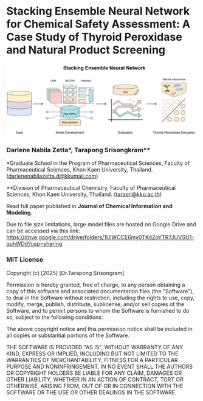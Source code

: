 # **Stacking Ensemble Neural Network for Chemical Safety Assessment: A Case Study of Thyroid Peroxidase and Natural Product Screening**

![Sample Figure](meta_neuralnet_graphic.png)

### Darlene Nabila Zetta*, Tarapong Srisongkram**
*Graduate School in the Program of Pharmaceutical Sciences, Faculty of Pharmaceutical Sciences, Khon Kaen University, Thailand. (darlenenabilazetta.d@kkumail.com)

**Division of Pharmaceutical Chemistry, Faculty of Pharmaceutical Sciences, Khon Kaen University, Thailand. (tarasri@kku.ac.th)

Read full paper published in **Journal of Chemical Information and Modeling**.

Due to file size limitations, large model files are hosted on Google Drive and can be accessed via this link: https://drive.google.com/drive/folders/1UiWCCE6my0TKdZoYTR7JUVGU1-quhWDd?usp=sharing

### MIT License
Copyright (c) [2025] [Dr.Tarapong Srisongram]

Permission is hereby granted, free of charge, to any person obtaining a copy of this software and associated documentation files (the "Software"), to deal in the Software without restriction, including the rights to use, copy, modify, merge, publish, distribute, sublicense, and/or sell copies of the Software, and to permit persons to whom the Software is furnished to do so, subject to the following conditions:

The above copyright notice and this permission notice shall be included in all copies or substantial portions of the Software.

THE SOFTWARE IS PROVIDED "AS IS", WITHOUT WARRANTY OF ANY KIND, EXPRESS OR IMPLIED, INCLUDING BUT NOT LIMITED TO THE WARRANTIES OF MERCHANTABILITY, FITNESS FOR A PARTICULAR PURPOSE AND NONINFRINGEMENT. IN NO EVENT SHALL THE AUTHORS OR COPYRIGHT HOLDERS BE LIABLE FOR ANY CLAIM, DAMAGES OR OTHER LIABILITY, WHETHER IN AN ACTION OF CONTRACT, TORT OR OTHERWISE, ARISING FROM, OUT OF OR IN CONNECTION WITH THE SOFTWARE OR THE USE OR OTHER DEALINGS IN THE SOFTWARE.
